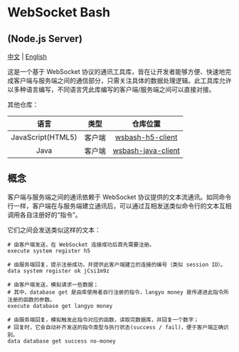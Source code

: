 # WebSocket Bash

## (Node.js Server)

[中文](README.md) | [English](README_eng.md)

这是一个基于 WebSocket 协议的通讯工具库，皆在让开发者能够方便、快速地完成客户端与服务端之间的通信部分，只需关注具体的数据处理逻辑。此工具库允许以多种语言编写，不同语言凭此库编写的客户端/服务端之间可以直接对接。

其他仓库：

|       语言        |  类型  |                           仓库位置                           |
| :---------------: | :----: | :----------------------------------------------------------: |
| JavaScript(HTML5) | 客户端 | [wsbash-h5-client](https://github.com/mcbbs-developer/wsbash-h5-client) |
|       Java        | 客户端 | [wsbash-java-client](https://github.com/mcbbs-developer/wsbash-java-client) |

## 概念

客户端与服务端之间的通讯依赖于 WebSocket 协议提供的文本流通讯。如同命令行一样，客户端在与服务端建立通讯后，可以通过互相发送类似命令行的文本互相调用各自注册好的“指令”。

它们之间会发送类似这样的文本：

```shell
# 由客户端发送，在 WebSocket 连接成功后首先需要注册。
execute system register h5

# 由服务端回复，提示注册成功，并提供此客户端建立的连接的编号（类似 session ID）。
data system register ok jCsi1m9z

# 由客户端发送，模拟请求一些数据；
# 其中，database get 是由库使用者自行注册的指令，langyo money 是传递进此指令所注册的函数的参数。
execute database get langyo money

# 由服务端回复，模拟触发此指令对应的函数，读取完数据库，并回复一个数字；
# 回复时，它会自动补齐发送的指令类型与执行状态(success / fail)，便于客户端正确识别。
data database get success no-money
```